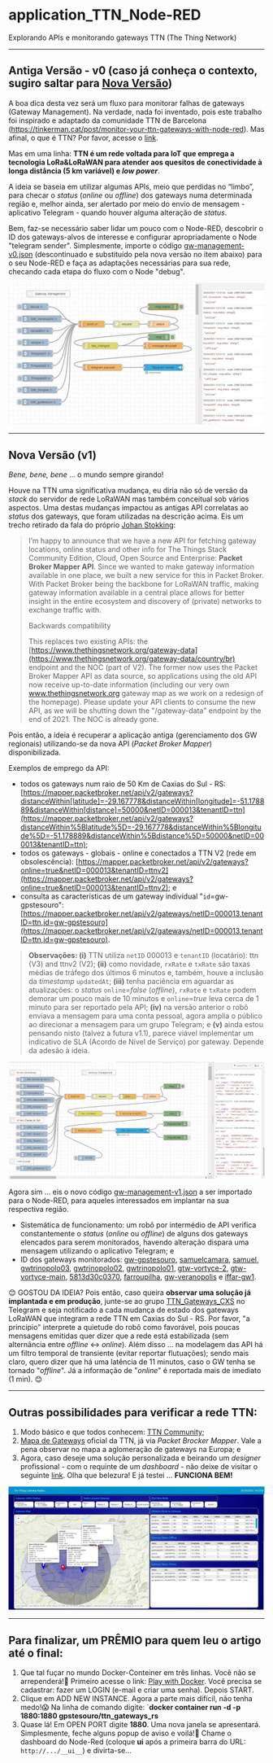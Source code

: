 <a name="ancora"></a>
# application_TTN_Node-RED
Explorando APIs e monitorando gateways TTN (The Thing Network)
***
<a id="ancora1"></a>
## Antiga Versão - v0 (caso já conheça o contexto, sugiro saltar para [Nova Versão](#ancora2))

A boa dica desta vez será um fluxo para monitorar falhas de gateways (Gateway Management). Na verdade, nada foi inventado, pois este trabalho foi inspirado e adaptado da comunidade TTN de Barcelona (https://tinkerman.cat/post/monitor-your-ttn-gateways-with-node-red).  Mas afinal, o que é TTN? Por favor, acesse o [link](https://www.thethingsnetwork.org/).

Mas em uma linha: **TTN é um rede voltada para IoT que emprega a tecnologia LoRa&LoRaWAN para atender aos quesitos de conectividade à longa distância (5 km variável) e _low power_**.

A ideia se baseia em utilizar algumas APIs, meio que perdidas no “limbo”, para checar o _status_ (_online_ ou _offline_) dos gateways numa determinada região e, melhor ainda, ser alertado por meio do envio de mensagem - aplicativo Telegram - quando houver alguma alteração de _status_.

Bem, faz-se necessário saber lidar um pouco com o Node-RED, descobrir o ID dos gateways-alvos de interesse e configurar apropriadamente o Node "telegram sender". Simplesmente, importe o código [gw-management-v0.json](https://github.com/Mario-Camara/application_TTN_Node-RED/blob/main/gw-management-v0.json) (descontinuado e substituído pela nova versão no item abaixo) para o seu Node-RED e faça as adaptações necessárias para sua rede, checando cada etapa do fluxo com o Node "debug".

![tela Node-RED](https://github.com/Mario-Camara/application_TTN_Node-RED/blob/main/tela_gw-management.jpg)

***
<a id="ancora2"></a>
## Nova Versão (v1)
_Bene, bene, bene_ ... o mundo sempre girando! 

Houve na TTN uma significativa mudança, eu diria não só de versão da *_stack_* do servidor de rede LoRaWAN mas também conceitual sob vários aspectos. Uma destas mudanças impactou as antigas API correlatas ao _status_ dos gateways, que foram utilizadas na descrição acima. Eis um trecho retirado da fala do próprio [Johan Stokking](https://www.thethingsnetwork.org/forum/t/new-api-for-gateway-mapping-status-and-info/49778): 

>I’m happy to announce that we have a new API for fetching gateway locations, online status and other info for The Things Stack Community Edition, Cloud, Open Source and Enterprise: **Packet Broker Mapper API**. Since we wanted to make gateway information available in one place, we built a new service for this in Packet Broker. With Packet Broker being the backbone for LoRaWAN traffic, making gateway information available in a central place allows for better insight in the entire ecosystem and discovery of (private) networks to exchange traffic with.
>
>Backwards compatibility
>
>This replaces two existing APIs: the [https://www.thethingsnetwork.org/gateway-data](https://www.thethingsnetwork.org/gateway-data/country/br) endpoint and the NOC (part of V2). The former now uses the Packet Broker Mapper API as data source, so applications using the old API now receive up-to-date information (including our very own www.thethingsnetwork.org gateway map as we work on a redesign of the homepage). Please update your API clients to consume the new API, as we will be shutting down the "/gateway-data" endpoint by the end of 2021. The NOC is already gone.


Pois então, a ideia é recuperar a aplicação antiga (gerenciamento dos GW regionais) utilizando-se da nova API (_Packet Broker Mapper_) disponibilizada. 

Exemplos de emprego da API: 
- todos os gateways num raio de 50 Km de Caxias do Sul - RS: [https://mapper.packetbroker.net/api/v2/gateways?distanceWithin[latitude]=-29.167778&distanceWithin[longitude]=-51.178889&distanceWithin[distance]=50000&netID=000013&tenantID=ttn](https://mapper.packetbroker.net/api/v2/gateways?distanceWithin%5Blatitude%5D=-29.167778&distanceWithin%5Blongitude%5D=-51.178889&distanceWithin%5Bdistance%5D=50000&netID=000013&tenantID=ttn); 
- todos os gateways - globais - online e conectados a TTN V2 (rede em obsolescência): [https://mapper.packetbroker.net/api/v2/gateways?online=true&netID=000013&tenantID=ttnv2](https://mapper.packetbroker.net/api/v2/gateways?online=true&netID=000013&tenantID=ttnv2); e 
- consulta as características de um gateway individual "`id`=gw-gpstesouro": [https://mapper.packetbroker.net/api/v2/gateways/netID=000013,tenantID=ttn,id=gw-gpstesouro](https://mapper.packetbroker.net/api/v2/gateways/netID=000013,tenantID=ttn,id=gw-gpstesouro).

> __Observações: (i)__ TTN utiliza `netID` 000013 e `tenantID` (locatário): ttn (V3) and ttnv2 (V2); __(ii)__ como novidade, `rxRate` e `txRate` são taxas médias de tráfego dos últimos 6 minutos e, também, houve a inclusão da _timestamp_ `updatedAt`; __(iii)__ tenha paciência em aguardar as atualizações: o _status_ `online`=_false_ (_offline_), `rxRate` e `txRate` podem demorar um pouco mais de 10 minutos e `online`=_true_ leva cerca de 1 minuto para ser reportado pela API;  __(iv)__ na versão anterior o robô enviava a mensagem para uma conta pessoal, agora amplia o público ao direcionar a mensagem para um grupo Telegram; e __(v)__ ainda estou pensando nisto (talvez a futura v1.1), parece viável implementar um indicativo de SLA (Acordo de Nível de Serviço) por gateway. Depende da adesão à ideia.

![tela Node-RED](https://github.com/Mario-Camara/application_TTN_Node-RED/blob/main/tela_gw-management-v1.jpg?raw=true)

Agora sim ... eis o novo código [gw-management-v1.json](https://github.com/Mario-Camara/application_TTN_Node-RED/blob/main/gw-management-v1.json) a ser importado para o Node-RED, para aqueles interessados em implantar na sua respectiva região.

- Sistemática de funcionamento: um robô por intermédio de API verifica constantemente o _status_ (_online_ ou _offline_) de alguns dos gateways elencados para serem monitorados, havendo alteração dispara uma mensagem utilizando o aplicativo Telegram; e
- ID dos gateways monitorados: [gw-gpstesouro](https://mapper.packetbroker.net/api/v2/gateways/netID=000013,tenantID=ttn,id=gw-gpstesouro), [samuelcamara](https://mapper.packetbroker.net/api/v2/gateways/netID=000013,tenantID=ttn,id=samuelcamara), [samuel](https://mapper.packetbroker.net/api/v2/gateways/netID=000013,tenantID=ttn,id=samuel), [gwtrinopolo03](https://mapper.packetbroker.net/api/v2/gateways/netID=000013,tenantID=ttn,id=gwtrinopolo03), [gwtrinopolo02](https://mapper.packetbroker.net/api/v2/gateways/netID=000013,tenantID=ttn,id=gwtrinopolo02), [gwtrinopolo01](https://mapper.packetbroker.net/api/v2/gateways/netID=000013,tenantID=ttn,id=gwtrinopolo01), [gtw-vortyce-2](https://mapper.packetbroker.net/api/v2/gateways/netID=000013,tenantID=ttn,id=gtw-vortyce-2), [gtw-vortyce-main](https://mapper.packetbroker.net/api/v2/gateways/netID=000013,tenantID=ttn,id=gtw-vortyce-main), [5813d30c0370](https://mapper.packetbroker.net/api/v2/gateways/netID=000013,tenantID=ttn,id=5813d30c0370), [farroupilha](https://mapper.packetbroker.net/api/v2/gateways/netID=000013,tenantID=ttn,id=farroupilha), [gw-veranopolis](https://mapper.packetbroker.net/api/v2/gateways/netID=000013,tenantID=ttn,id=gw-veranopolis) e [iffar-gw1](https://mapper.packetbroker.net/api/v2/gateways/netID=000013,tenantID=ttn,id=iffar-gw1). 

😊 GOSTOU DA IDEIA? Pois então, caso queira **observar uma solução já implantada e em produção**, junte-se ao grupo [TTN_Gateways_CXS](https://t.me/ttn_gateways_cxs) no Telegram e seja notificado a cada mudança de estado dos gateways LoRaWAN que integram a rede TTN em Caxias do Sul - RS. Por favor, "a principio" interprete a quietude do robô como favorável, pois poucas mensagens emitidas quer dizer que a rede está estabilizada (sem alternância entre _offline_ <-> _online_). Além disso ... na modelagem das API há um filtro temporal de transiente (evitar reportar flutuações); sendo mais claro, quero dizer que há uma latência de 11 minutos, caso o GW tenha se tornado "_offline_". Já a informação de "_online_" é reportada mais de imediato (1 min). 😊

***
<a id="ancora3"></a>
## Outras possibilidades para verificar a rede TTN:

1. Modo básico e que todos conhecem: [TTN Community](https://www.thethingsnetwork.org/community/caxias-do-sul/); 
2. [Mapa de Gateways](https://www.thethingsnetwork.org/map) oficial da TTN, já via _Packet Brocker Mapper_. Vale a pena observar no mapa a aglomeração de gateways na Europa; e
3. Agora, caso deseje uma solução personalizada e beirando um _designer_ profissional - com o requinte de um *_dashboard_* - não deixe de visitar o seguinte [link](https://github.com/JohanScheepers/TTN_Gateway_Node). Olha que belezura! E já testei ... **FUNCIONA BEM!**

![TTN Gateway Radius and New Node](https://github.com/Mario-Camara/application_TTN_Node-RED/blob/main/monitor-gw_caxiasdosul.jpg?raw=true)

***
<a id="ancora4"></a>
## Para finalizar, um PRÊMIO para quem leu o artigo até o final:

1. Que tal fuçar no mundo Docker-Conteiner em três linhas. Você não se arrependerá!:muscle: Primeiro acesse o link: [Play with Docker](https://labs.play-with-docker.com/). Você precisa se cadastrar: fazer um LOGIN (e-mail e criar uma senha). Depois START.
2. Clique em ADD NEW INSTANCE. Agora a parte mais difícil, não tenha medo!:scream: Na linha de comando digite: `__docker container run -d -p 1880:1880 gpstesouro/ttn_gateways_rs__
3. Quase lá! Em OPEN PORT digite __1880__. Uma nova janela se apresentará. Simplesmente, feche alguns popup de aviso e voilá!:pray: Chame o dashboard do Node-Red (coloque __ui__ após a primeira barra do URL: `http://.../__ui__`) e divirta-se...

